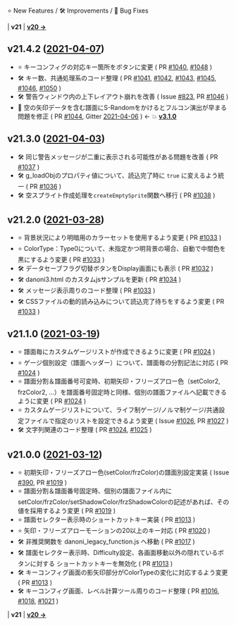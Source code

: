 ⭐ New Features / 🛠️ Improvements / 🐞 Bug Fixes

 | **v21** | [**v20 ->**](Changelog-v20.html)

## v21.4.2 ([2021-04-07](https://github.com/cwtickle/danoniplus/releases/tag/v21.4.2))
- ⭐ キーコンフィグの対応キー箇所をボタンに変更 ( PR [#1040](https://github.com/cwtickle/danoniplus/pull/1040), [#1048](https://github.com/cwtickle/danoniplus/pull/1048) )
- 🛠️ キー数、共通処理系のコード整理 ( PR [#1041](https://github.com/cwtickle/danoniplus/pull/1041), [#1042](https://github.com/cwtickle/danoniplus/pull/1042), [#1043](https://github.com/cwtickle/danoniplus/pull/1043), [#1045](https://github.com/cwtickle/danoniplus/pull/1045), [#1046](https://github.com/cwtickle/danoniplus/pull/1046), [#1050](https://github.com/cwtickle/danoniplus/pull/1050) )
- 🛠️ 警告ウィンドウ内の上下レイアウト崩れを改善 ( Issue [#823](https://github.com/cwtickle/danoniplus/pull/823), PR [#1046](https://github.com/cwtickle/danoniplus/pull/1046) )
- 🐞 空の矢印データを含む譜面にS-Randomをかけるとフルコン演出が早まる問題を修正
 ( PR [#1044](https://github.com/cwtickle/danoniplus/pull/1044), Gitter [2021-04-06](https://gitter.im/danonicw/community?at=606c808592a3431fd67b1640) ) <- :boom: [**v3.1.0**](Changelog-v3.html#v310-2019-02-26)

## v21.3.0 ([2021-04-03](https://github.com/cwtickle/danoniplus/releases/tag/v21.3.0))
- 🛠️ 同じ警告メッセージが二重に表示される可能性がある問題を改善 ( PR [#1037](https://github.com/cwtickle/danoniplus/pull/1037)  )
- 🛠️ g_loadObjのプロパティ値について、読込完了時に `true` に変えるよう統一 ( PR [#1036](https://github.com/cwtickle/danoniplus/pull/1036) )
- 🛠️ 空スプライト作成処理を`createEmptySprite`関数へ移行 ( PR [#1038](https://github.com/cwtickle/danoniplus/pull/1038) )

## v21.2.0 ([2021-03-28](https://github.com/cwtickle/danoniplus/releases/tag/v21.2.0))
- ⭐ 背景状況により明暗用のカラーセットを使用するよう変更 ( PR [#1033](https://github.com/cwtickle/danoniplus/pull/1033) )
- ⭐ ColorType：Type0について、未指定かつ明背景の場合、自動で中間色を黒にするよう変更 ( PR [#1033](https://github.com/cwtickle/danoniplus/pull/1033) )
- 🛠️ データセーブフラグ切替ボタンをDisplay画面にも表示 ( PR [#1032](https://github.com/cwtickle/danoniplus/pull/1032) )
- 🛠️ danoni3.html のカスタムjsサンプルを更新 ( PR [#1034](https://github.com/cwtickle/danoniplus/pull/1034) )
- 🛠️ メッセージ表示周りのコード整理 ( PR [#1033](https://github.com/cwtickle/danoniplus/pull/1033) )
- 🛠️ CSSファイルの動的読み込みについて読込完了待ちをするよう変更 ( PR [#1033](https://github.com/cwtickle/danoniplus/pull/1033) )

## v21.1.0 ([2021-03-19](https://github.com/cwtickle/danoniplus/releases/tag/v21.1.0))
- ⭐ 譜面毎にカスタムゲージリストが作成できるように変更 ( PR [#1024](https://github.com/cwtickle/danoniplus/pull/1024) )
- ⭐ ゲージ個別設定（譜面ヘッダー）について、譜面毎の分割記法に対応 ( PR [#1024](https://github.com/cwtickle/danoniplus/pull/1024) )
- ⭐ 譜面分割＆譜面番号可変時、初期矢印・フリーズアロー色（setColor2, frzColor2, ...）を譜面番号固定時と同様、個別の譜面ファイルへ記載できるように変更 ( PR [#1024](https://github.com/cwtickle/danoniplus/pull/1024) )
- ⭐ カスタムゲージリストについて、ライフ制ゲージ/ノルマ制ゲージ/共通設定ファイルで指定のリストを設定できるよう変更 ( Issue [#1026](https://github.com/cwtickle/danoniplus/pull/1026), PR [#1027](https://github.com/cwtickle/danoniplus/pull/1027) )
- 🛠️ 文字列関連のコード整理 ( PR [#1024](https://github.com/cwtickle/danoniplus/pull/1024), [#1025](https://github.com/cwtickle/danoniplus/pull/1025) )

## v21.0.0 ([2021-03-12](https://github.com/cwtickle/danoniplus/releases/tag/v21.0.0))
- ⭐ 初期矢印・フリーズアロー色(setColor/frzColor)の譜面別設定実装 ( Issue [#390](https://github.com/cwtickle/danoniplus/pull/390), PR [#1019](https://github.com/cwtickle/danoniplus/pull/1019) )
- ⭐ 譜面分割＆譜面番号固定時、個別の譜面ファイル内に
setColor/frzColor/setShadowColor/frzShadowColorの記述があれば、その値を採用するよう変更 ( PR [#1019](https://github.com/cwtickle/danoniplus/pull/1019) )
- ⭐ 譜面セレクター表示時のショートカットキー実装 ( PR [#1013](https://github.com/cwtickle/danoniplus/pull/1013) )
- ⭐ 矢印・フリーズアローモーションの20以上のキー対応 ( PR [#1020](https://github.com/cwtickle/danoniplus/pull/1020) )
- 🛠️ 非推奨関数を danoni_legacy_function.js へ移動 ( PR [#1017](https://github.com/cwtickle/danoniplus/pull/1017) )
- 🛠️ 譜面セレクター表示時、Difficulty設定、各画面移動以外の隠れているボタンに対する
ショートカットキーを無効化 ( PR [#1013](https://github.com/cwtickle/danoniplus/pull/1013) )
- 🛠️ キーコンフィグ画面の影矢印部分がColorTypeの変化に対応するよう変更 ( PR [#1013](https://github.com/cwtickle/danoniplus/pull/1013) )
- 🛠️ キーコンフィグ画面、レベル計算ツール周りのコード整理 ( PR [#1016](https://github.com/cwtickle/danoniplus/pull/1016), [#1018](https://github.com/cwtickle/danoniplus/pull/1018), [#1021](https://github.com/cwtickle/danoniplus/pull/1021) )

 | **v21** | [**v20 ->**](Changelog-v20.html)
